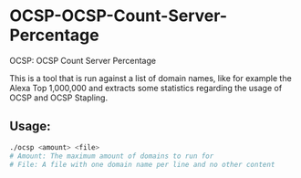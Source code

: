 # OCSP-OCSP-Count-Server-Percentage
OCSP: OCSP Count Server Percentage

This is a tool that is run against a list of domain names, like for example the
Alexa Top 1,000,000 and extracts some statistics regarding the usage of OCSP and
OCSP Stapling.

## Usage:

```bash
./ocsp <amount> <file>
# Amount: The maximum amount of domains to run for
# File: A file with one domain name per line and no other content
```
